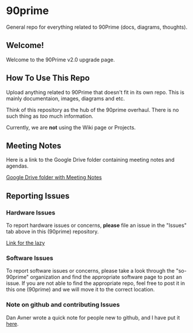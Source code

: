 # 90prime
General repo for everything related to 90Prime (docs, diagrams, thoughts).

## Welcome!
Welcome to the 90Prime v2.0 upgrade page. 

## How To Use This Repo
Upload anything related to 90Prime that doesn't fit in its own repo. This is mainly documentaion, images, diagrams and etc.

Think of this repository as the hub of the 90prime overhaul. There is no such thing as *too* much information.

Currently, we are **not** using the Wiki page or Projects. 

## Meeting Notes
Here is a link to the Google Drive folder containing meeting notes and agendas.

[Google Drive folder with Meeting Notes](https://drive.google.com/drive/folders/1d3r8hToeyFmGPF7vxssgVWzWuUQVDQx-?usp=sharing)

## Reporting Issues
### Hardware Issues
To report hardware issues or concerns, **please** file an issue in the "Issues" tab above in this (90prime)  repository. 

[Link for the lazy](https://github.com/so-90prime/90prime/issues)

### Software Issues
To report software issues or concerns, please take a look through the "so-90prime" organization and find the appropriate software page to post an issue. If you are not able to find the appropriate repo, feel free to post it in this one (90prime) and we will move it to the correct location. 


### Note on github and contributing Issues
Dan Avner wrote a quick note for people new to github, and I have put it [here](https://github.com/so-90prime/90prime/wiki/How-to-for-those-new-to-github-(from-Dan)).

